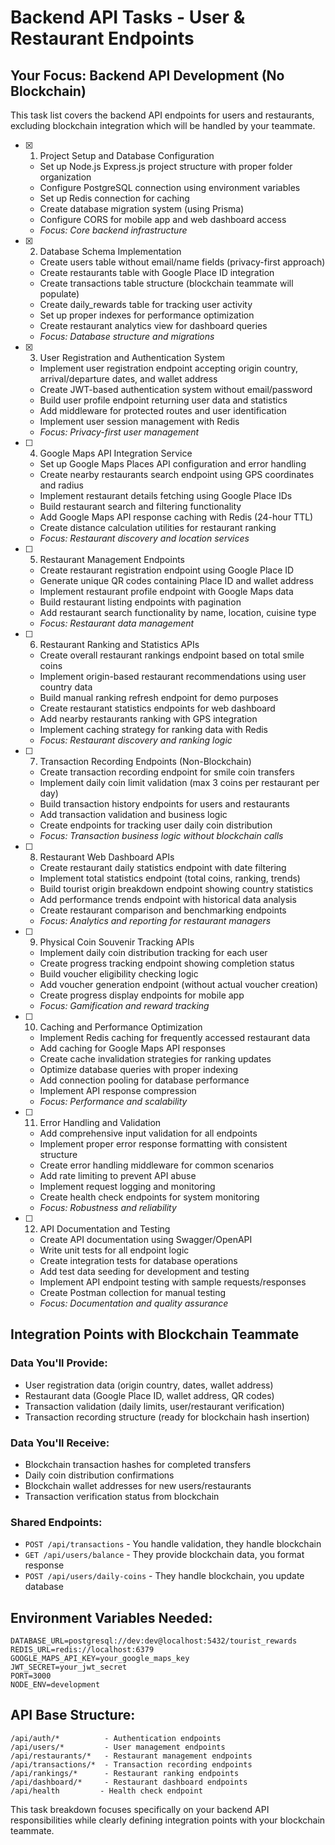 # Backend API Tasks - User & Restaurant Endpoints

## Your Focus: Backend API Development (No Blockchain)

This task list covers the backend API endpoints for users and restaurants, excluding blockchain integration which will be handled by your teammate.

- [x] 1. Project Setup and Database Configuration

  - Set up Node.js Express.js project structure with proper folder organization
  - Configure PostgreSQL connection using environment variables
  - Set up Redis connection for caching
  - Create database migration system (using Prisma)
  - Configure CORS for mobile app and web dashboard access
  - _Focus: Core backend infrastructure_

- [x] 2. Database Schema Implementation

  - Create users table without email/name fields (privacy-first approach)
  - Create restaurants table with Google Place ID integration
  - Create transactions table structure (blockchain teammate will populate)
  - Create daily_rewards table for tracking user activity
  - Set up proper indexes for performance optimization
  - Create restaurant analytics view for dashboard queries
  - _Focus: Database structure and migrations_

- [x] 3. User Registration and Authentication System

  - Implement user registration endpoint accepting origin country, arrival/departure dates, and wallet address
  - Create JWT-based authentication system without email/password
  - Build user profile endpoint returning user data and statistics
  - Add middleware for protected routes and user identification
  - Implement user session management with Redis
  - _Focus: Privacy-first user management_

- [ ] 4. Google Maps API Integration Service

  - Set up Google Maps Places API configuration and error handling
  - Create nearby restaurants search endpoint using GPS coordinates and radius
  - Implement restaurant details fetching using Google Place IDs
  - Build restaurant search and filtering functionality
  - Add Google Maps API response caching with Redis (24-hour TTL)
  - Create distance calculation utilities for restaurant ranking
  - _Focus: Restaurant discovery and location services_

- [ ] 5. Restaurant Management Endpoints

  - Create restaurant registration endpoint using Google Place ID
  - Generate unique QR codes containing Place ID and wallet address
  - Implement restaurant profile endpoint with Google Maps data
  - Build restaurant listing endpoints with pagination
  - Add restaurant search functionality by name, location, cuisine type
  - _Focus: Restaurant data management_

- [ ] 6. Restaurant Ranking and Statistics APIs

  - Create overall restaurant rankings endpoint based on total smile coins
  - Implement origin-based restaurant recommendations using user country data
  - Build manual ranking refresh endpoint for demo purposes
  - Create restaurant statistics endpoints for web dashboard
  - Add nearby restaurants ranking with GPS integration
  - Implement caching strategy for ranking data with Redis
  - _Focus: Restaurant discovery and ranking logic_

- [ ] 7. Transaction Recording Endpoints (Non-Blockchain)

  - Create transaction recording endpoint for smile coin transfers
  - Implement daily coin limit validation (max 3 coins per restaurant per day)
  - Build transaction history endpoints for users and restaurants
  - Add transaction validation and business logic
  - Create endpoints for tracking user daily coin distribution
  - _Focus: Transaction business logic without blockchain calls_

- [ ] 8. Restaurant Web Dashboard APIs

  - Create restaurant daily statistics endpoint with date filtering
  - Implement total statistics endpoint (total coins, ranking, trends)
  - Build tourist origin breakdown endpoint showing country statistics
  - Add performance trends endpoint with historical data analysis
  - Create restaurant comparison and benchmarking endpoints
  - _Focus: Analytics and reporting for restaurant managers_

- [ ] 9. Physical Coin Souvenir Tracking APIs

  - Implement daily coin distribution tracking for each user
  - Create progress tracking endpoint showing completion status
  - Build voucher eligibility checking logic
  - Add voucher generation endpoint (without actual voucher creation)
  - Create progress display endpoints for mobile app
  - _Focus: Gamification and reward tracking_

- [ ] 10. Caching and Performance Optimization

  - Implement Redis caching for frequently accessed restaurant data
  - Add caching for Google Maps API responses
  - Create cache invalidation strategies for ranking updates
  - Optimize database queries with proper indexing
  - Add connection pooling for database performance
  - Implement API response compression
  - _Focus: Performance and scalability_

- [ ] 11. Error Handling and Validation

  - Add comprehensive input validation for all endpoints
  - Implement proper error response formatting with consistent structure
  - Create error handling middleware for common scenarios
  - Add rate limiting to prevent API abuse
  - Implement request logging and monitoring
  - Create health check endpoints for system monitoring
  - _Focus: Robustness and reliability_

- [ ] 12. API Documentation and Testing
  - Create API documentation using Swagger/OpenAPI
  - Write unit tests for all endpoint logic
  - Create integration tests for database operations
  - Add test data seeding for development and testing
  - Implement API endpoint testing with sample requests/responses
  - Create Postman collection for manual testing
  - _Focus: Documentation and quality assurance_

## Integration Points with Blockchain Teammate

### Data You'll Provide:

- User registration data (origin country, dates, wallet address)
- Restaurant data (Google Place ID, wallet address, QR codes)
- Transaction validation (daily limits, user/restaurant verification)
- Transaction recording structure (ready for blockchain hash insertion)

### Data You'll Receive:

- Blockchain transaction hashes for completed transfers
- Daily coin distribution confirmations
- Blockchain wallet addresses for new users/restaurants
- Transaction verification status from blockchain

### Shared Endpoints:

- `POST /api/transactions` - You handle validation, they handle blockchain
- `GET /api/users/balance` - They provide blockchain data, you format response
- `POST /api/users/daily-coins` - They handle blockchain, you update database

## Environment Variables Needed:

```env
DATABASE_URL=postgresql://dev:dev@localhost:5432/tourist_rewards
REDIS_URL=redis://localhost:6379
GOOGLE_MAPS_API_KEY=your_google_maps_key
JWT_SECRET=your_jwt_secret
PORT=3000
NODE_ENV=development
```

## API Base Structure:

```
/api/auth/*          - Authentication endpoints
/api/users/*         - User management endpoints
/api/restaurants/*   - Restaurant management endpoints
/api/transactions/*  - Transaction recording endpoints
/api/rankings/*      - Restaurant ranking endpoints
/api/dashboard/*     - Restaurant dashboard endpoints
/api/health         - Health check endpoint
```

This task breakdown focuses specifically on your backend API responsibilities while clearly defining integration points with your blockchain teammate.
